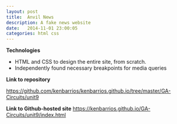 ```yaml
---
layout: post
title:  Anvil News
description: A fake news website
date:   2014-11-01 23:00:05
categories: html css 
---
```


**Technologies**

- HTML and CSS to design the entire site, from scratch.
- Independently found necessary breakpoints for media queries

**Link to repository**

<a href="https://github.com/kenbarrios/kenbarrios.github.io/tree/master/GA-Circuits/unit9" target="_blank">https://github.com/kenbarrios/kenbarrios.github.io/tree/master/GA-Circuits/unit9</a>

**Link to Github-hosted site**
<a href="https://kenbarrios.github.io/GA-Circuits/unit9/index.html" target="_blank">https://kenbarrios.github.io/GA-Circuits/unit9/index.html</a>

